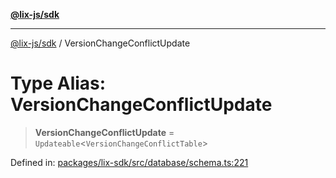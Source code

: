 [**@lix-js/sdk**](../README.md)

***

[@lix-js/sdk](../README.md) / VersionChangeConflictUpdate

# Type Alias: VersionChangeConflictUpdate

> **VersionChangeConflictUpdate** = `Updateable`\<`VersionChangeConflictTable`\>

Defined in: [packages/lix-sdk/src/database/schema.ts:221](https://github.com/opral/monorepo/blob/9e4a0ed87313931bc006fc9fc84146a53943e93c/packages/lix-sdk/src/database/schema.ts#L221)
